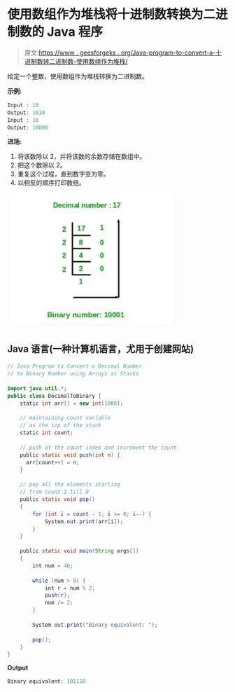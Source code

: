 # 使用数组作为堆栈将十进制数转换为二进制数的 Java 程序

> 原文:[https://www . geesforgeks . org/Java-program-to-convert-a-十进制数转二进制数-使用数组作为堆栈/](https://www.geeksforgeeks.org/java-program-to-convert-a-decimal-number-to-binary-number-using-arrays-as-stacks/)

给定一个整数，使用数组作为堆栈转换为二进制数。

**示例:**

```java
Input : 10
Output: 1010
Input : 16
Output: 10000
```

**进场:**

1.  将该数除以 2，并将该数的余数存储在数组中。
2.  把这个数除以 2。
3.  重复这个过程，直到数字变为零。
4.  以相反的顺序打印数组。

![](img/6454fb753fde1c19ff8babfcbcbecc46.png)

## Java 语言(一种计算机语言，尤用于创建网站)

```java
// Java Program to Convert a Decimal Number
// to Binary Number using Arrays as Stacks

import java.util.*;
public class DecimalToBinary {
    static int arr[] = new int[1000];

    // maintaining count variable
    // as the top of the stack
    static int count;

    // push at the count index and increment the count
    public static void push(int n) { 
      arr[count++] = n; 
    }

    // pop all the elements starting
    // from count-1 till 0
    public static void pop()
    {
        for (int i = count - 1; i >= 0; i--) {
            System.out.print(arr[i]);
        }
    }

    public static void main(String args[])
    {
        int num = 46;

        while (num > 0) {
            int r = num % 2;
            push(r);
            num /= 2;
        }

        System.out.print("Binary equivalent: ");

        pop();
    }
}
```

**Output**

```java
Binary equivalent: 101110
```